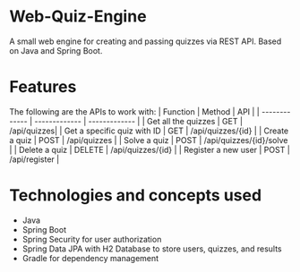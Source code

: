 # Web-Quiz-Engine
A small web engine for creating and passing quizzes via REST API. Based on Java and Spring Boot.

# Features
The following are the APIs to work with:
| Function  | Method | API |
| ------------- | ------------- | ------------- |
| Get all the quizzes  | GET  | 	/api/quizzes|
| Get a specific quiz with ID | GET | 	/api/quizzes/{id} |
| Create a quiz | POST  | 	/api/quizzes |
| Solve a quiz | POST | /api/quizzes/{id}/solve |
| Delete a quiz  | DELETE  | /api/quizzes/{id} |
| Register a new user | POST | /api/register |

# Technologies and concepts used
- Java 
- Spring Boot
- Spring Security for user authorization
- Spring Data JPA with H2 Database to store users, quizzes, and results
- Gradle for dependency management
